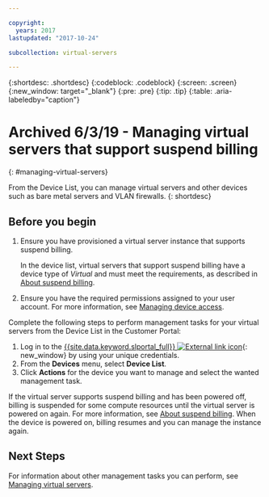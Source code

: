 ```yaml
---

copyright:
  years: 2017
lastupdated: "2017-10-24"

subcollection: virtual-servers

---
```


{:shortdesc: .shortdesc}
{:codeblock: .codeblock}
{:screen: .screen}
{:new_window: target="_blank"}
{:pre: .pre}
{:tip: .tip}
{:table: .aria-labeledby="caption"}


# Archived 6/3/19 - Managing virtual servers that support suspend billing
{: #managing-virtual-servers}

From the Device List, you can manage virtual servers and other devices such as bare metal servers and VLAN firewalls.
{: shortdesc}

## Before you begin

1. Ensure you have provisioned a virtual server instance that supports suspend billing.

   In the device list, virtual servers that support suspend billing have a device type of *Virtual* and must meet the requirements, as described in [About suspend billing](/docs/virtual-servers?topic=virtual-servers-requirements).
2. Ensure you have the required permissions assigned to your user account. For more information, see [Managing device access](/docs/virtual-servers?topic=virtual-servers-managing-device-access#managing-device-access).

Complete the following steps to perform management tasks for your virtual servers from the Device List in the Customer Portal:  
1. Log in to the [{{site.data.keyword.slportal_full}} ![External link icon](../icons/launch-glyph.svg "External link icon")](https://control.softlayer.com/){: new_window} by using your unique credentials.
2. From the **Devices** menu, select **Device List**.
3. Click **Actions** for the device you want to manage and select the wanted management task.

If the virtual server supports suspend billing and has been powered off, billing is suspended for some compute resources until the virtual server is powered on again. For more information, see [About suspend billing](/docs/virtual-servers?topic=virtual-servers-requirements). When the device is powered on, billing resumes and you can manage the instance again.

## Next Steps
For information about other management tasks you can perform, see [Managing virtual servers](/docs/virtual-servers?topic=virtual-servers-managing-virtual-servers#managing-virtual-servers).
